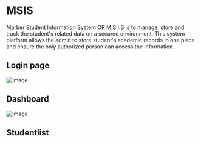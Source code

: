 # MSIS
Marber Student Information System OR M.S.I.S is to manage, store and track the student's related data on a secured environment. This system platform allows the admin to store student's academic records in one place and ensure the only authorized person can access the information.

## Login page

![image](https://user-images.githubusercontent.com/47966968/212591812-ff56549e-b9ef-4fe1-b710-e9eee1298599.png)

## Dashboard

![image](https://user-images.githubusercontent.com/47966968/212592002-4b510050-87d1-4aa4-8a94-180e07d715e1.png)

## Studentlist
